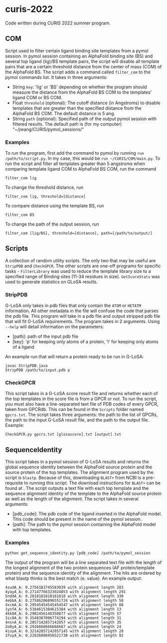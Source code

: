 # curis-2022

Code written during CURIS 2022 summer program.

## COM

Script used to filter certain ligand binding site templates from a pymol session. 
In pymol session containing an AlphaFold binding site (BS) and several top ligand (lig)/BS template pairs, the script will disable all template pairs that are a certain threshold distance from the center of mass (COM) of the AlphaFold BS.
The script adds a command called ```filter_com``` to the pymol commands list. It takes in three arguments: 

- String ```key```: 'lig' or 'BS' depending on whether the program should measure the distance from the AlphaFold BS COM to the templates' ligand COM or BS COM.
- Float ```threshold``` (optional): The cutoff distance (in Angstroms) to disable templates that are greater than the specified distance from the AlphaFold BS COM. The default distance is 5 ang.
- String ```path``` (optional): Specified path of the output pymol session with filtered results. The default path is (for my computer) "~/jwang/CURIS/pymol_sessions/"

### Examples
 To run the program, first add the command to pymol by running ```run /path/to/script.py```. In my case, this would be ```run ~/CURIS/COM/main.py```.
To run the script and filter all templates greater than 5 angstroms when comparing template ligand COM to AlphaFold BS COM, run the command 
```
filter_com lig
```
To change the threshold distance, run
```
filter_com lig, threshold=[distance]
```
To compare distance using the template BS, run 
```
filter_com BS
```
To change the path of the output session, run
```
filter_com [lig/BS], threshold=[distance], path=[/path/to/output/]
```

## Scripts

A collection of random utility scripts. The only two that may be useful are ```StripPDB``` and ```CheckGPCR```. The other scripts are one-off programs for specific tasks - ```FilterLibrary``` was used to reduce the template library size to a specified range of Binding sites (11-34 residues in size). ```GetScoreStats``` was used to generate statistics on GLoSA results.

### StripPDB

G-LoSA only takes in pdb files that only contain the ```ATOM``` or ```HETATM``` information. All other metadata in the file will confuse the code that parses the pdb file.
This program will take in a pdb file and output stripped pdb file that will fit G-LoSA requirements. The program takes in 2 arguments. Using ```--help``` will detail information on the parameters:
- [path]: path of the input pdb file
- [key]: 'p' for keeping only atoms of a protein, 'l' for keeping only atoms of a ligand

An example run that will return a protein ready to be run in G-LoSA:
```
javac StripPDB.java
StripPDB /path/to/input.pdb p
```

### CheckGPCR

This script takes in a G-LoSA score result file and returns whether each of the top templates in the score file is from a GPCR or not.
To run the script, you must also have a line-separated text file of PDB codes of every GPCR, taken from GPCRdb. This can be found in the ```Scripts``` folder named ```gpcrs.txt```.
The script takes three arguments: the path to the list of GPCRs, the path to the input G-LoSA result file, and the path to the output file.
Example:
```
CheckGPCR.py gpcrs.txt [glosascore].txt [output].txt
```

## SequenceIdentity

This script takes in a pymol session of G-LoSA results and returns the global sequence identity between the AlphaFold source protein and the source protein of the top templates. 
The alignment program used by the script is ```blastp```. Because of this, downloading ```BLAST+``` from NCBI is a pre-requisite to running this script. The download instructions for
```BLAST+``` can be found at . The script outputs a text file with each top template and the sequence alignment identity of the template to the AlphaFold source protein as well as the length of the alignment.
The script takes in several arguments:
- [pdb_code]: The pdb code of the ligand inserted in the AlphaFold model. This code should be present in the name of the pymol session.
- [path]: The path to the pymol session containing the AlphaFold model with top templates.
### Examples
```
python get_sequence_identity.py [pdb_code] /path/to/pymol_session
```

The output of the program will be a line separated text file with the length of the longest alignment of the two protein sequences (AF protein/template protein) and the sequence identity of the alignment.
The hits are ordered by what blastp thinks is the best match (e. value).
An example output:
```
4zudA_A: 0.2756183745583039 with alignment length 283
4yayA_A: 0.27147766323024053 with alignment length 291
5nddA_A: 0.2818181818181818 with alignment length 330
4ebbA_A: 0.27586206896551724 with alignment length 58
4xcmA_A: 0.29545454545454547 with alignment length 88
1ynfA_A: 0.5384615384615384 with alignment length 13
4kk0A_A: 0.2982456140350877 with alignment length 57
3ic8A_A: 0.3548387096774194 with alignment length 31
4nsnA_A: 0.2857142857142857 with alignment length 35
2o0yA_A: 0.2916666666666667 with alignment length 24
4iuyA_A: 0.32142857142857145 with alignment length 28
3fuyA_A: 0.22826086956521738 with alignment length 92
```

